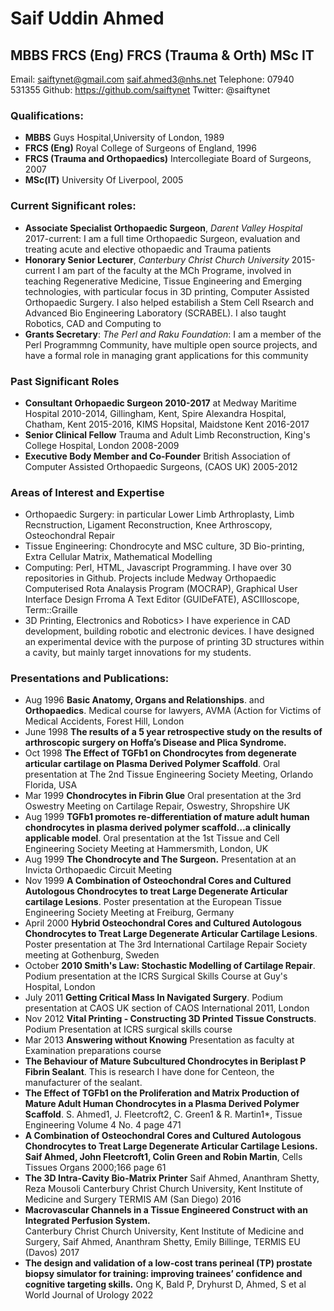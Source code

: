 # Saif Uddin Ahmed
## MBBS FRCS (Eng) FRCS (Trauma & Orth) MSc IT

Email: saiftynet@gmail.com saif.ahmed3@nhs.net Telephone: 07940 531355 Github: https://github.com/saiftynet Twitter: @saiftynet

### Qualifications:
* **MBBS** Guys Hospital,University of London, 1989
* **FRCS (Eng)** Royal College of Surgeons of England, 1996
* **FRCS (Trauma and Orthopaedics)** Intercollegiate Board of Surgeons, 2007
* **MSc(IT)** University Of Liverpool, 2005

### Current Significant roles:
* **Associate Specialist Orthopaedic Surgeon**, *Darent Valley Hospital* 2017-current:
I am a full time Orthopaedic Surgeon, evaluation and treating acute and elective othopaedic and Trauma patients
* **Honorary Senior Lecturer**, *Canterbury Christ Church University* 2015-current
I am part of the faculty at the MCh Programe, involved in teaching Regenerative Medicine, Tissue Engineering and 
Emerging technologies, with particular focus in 3D printing, Computer Assisted Orthopaedic Surgery.  I also helped estabilish
a Stem Cell Rsearch and Advanced Bio Engineering Laboratory (SCRABEL).  I also taught Robotics, CAD and Computing to
* **Grants Secretary**: *The Perl and Raku Foundation*:  I am a member of the Perl Programmng Community, have
multiple open source projects, and have a formal role in managing grant applications for this community


### Past Significant Roles

* **Consultant Orhopaedic Surgeon 2010-2017** at Medway Maritime Hospital 2010-2014, Gillingham, Kent, Spire Alexandra Hospital, Chatham, Kent 2015-2016,
KIMS Hopsital, Maidstone Kent 2016-2017
* **Senior Clinical Fellow** Trauma and Adult Limb Reconstruction, King's College Hospital, London 2008-2009
* **Executive Body Member and Co-Founder** British Association of Computer Assisted Orthopaedic Surgeons, (CAOS UK) 2005-2012


### Areas of Interest and Expertise
* Orthopaedic Surgery: in particular Lower Limb Arthroplasty, Limb Recnstruction, Ligament Reconstruction, Knee Arthroscopy, Osteochondral Repair
* Tissue Engineering: Chondrocyte and MSC culture, 3D Bio-printing, Extra Cellular Matrix, Mathematical Modelling
* Computing:  Perl, HTML, Javascript Programming. I have over 30 repositories in Github.  Projects include  Medway Orthopaedic Computerised Rota Analaysis Program (MOCRAP), Graphical User Interface Design Frroma A Text Editor (GUIDeFATE), ASCIIloscope, Term::Graille
* 3D Printing, Electronics and Robotics>  I have experience in CAD development, building robotic and electronic devices.  I have designed an experimental device with the purpose of printing 3D structures within a cavity, but mainly target innovations for my students.

### Presentations and Publications:
* Aug 1996 **Basic Anatomy, Organs and Relationships**. and  **Orthopaedics**.
Medical course for lawyers, AVMA (Action for Victims of Medical Accidents, Forest Hill, London
* June 1998 **The results of a 5 year retrospective study on the results of
arthroscopic surgery on Hoffa’s Disease and Plica Syndrome.**
* Oct 1998 **The Effect of TGFb1 on Chondrocytes from degenerate articular
cartilage on Plasma Derived Polymer Scaffold**. Oral presentation at
The 2nd Tissue Engineering Society Meeting, Orlando Florida, USA
* Mar 1999 **Chondrocytes in Fibrin Glue** Oral presentation at the 3rd Oswestry
Meeting on Cartilage Repair, Oswestry, Shropshire UK
* Aug 1999 **TGFb1 promotes re-differentiation of mature adult human
chondrocytes in plasma derived polymer scaffold…a clinically applicable model**.
Oral presentation at the 1st Tissue and Cell Engineering Society Meeting at
Hammersmith, London, UK
* Aug 1999 **The Chondrocyte and The Surgeon.** Presentation at an Invicta
Orthopaedic Circuit Meeting
* Nov 1999 **A Combination of Osteochondral Cores and Cultured Autologous
Chondrocytes to treat Large Degenerate Articular cartilage Lesions**. Poster
presentation at the European Tissue Engineering Society Meeting at Freiburg,
Germany
* April 2000 **Hybrid Osteochondral Cores and Cultured Autologous
Chondrocytes to Treat Large Degenerate Articular Cartilage Lesions**. Poster
presentation at The 3rd International Cartilage Repair Society meeting at
Gothenburg, Sweden
* October **2010 Smith's Law: Stochastic Modelling of Cartilage Repair**. 
Podium presentation at the ICRS Surgical Skills Course at Guy's Hospital,
London
* July 2011 **Getting Critical Mass In Navigated Surgery**. Podium presentation
at CAOS UK section of CAOS International 2011, London
* Nov 2012 **Vital Printing - Constructing 3D Printed Tissue Constructs**.
 Podium Presentation at ICRS surgical skills course
* Mar 2013 **Answering without Knowing** Presentation as faculty at
Examination preparations course
* **The Behaviour of Mature Subcultured Chondrocytes in Beriplast P Fibrin Sealant**.
This is research I have done for Centeon, the manufacturer of the sealant. 
* **The Effect of TGFb1 on the Proliferation and Matrix Production of Mature
Adult Human Chondrocytes in a Plasma Derived Polymer Scaffold**.
S. Ahmed1, J. Fleetcroft2, C. Green1 & R. Martin1*, Tissue Engineering
Volume 4 No. 4 page 471
* **A Combination of Osteochondral Cores and Cultured Autologous Chondrocytes
to Treat Large Degenerate Articular Cartilage Lesions.  Saif Ahmed, John Fleetcroft1, 
Colin Green and Robin Martin**, Cells Tissues Organs 2000;166 page 61
* **The 3D Intra-Cavity Bio-Matrix Printer** Saif Ahmed, Ananthram Shetty, Reza Mousoli
Canterbury Christ Church University, Kent Institute of Medicine and Surgery TERMIS AM (San Diego) 2016
* **Macrovascular Channels in a Tissue Engineered Construct with an Integrated Perfusion System.**  
Canterbury Christ Church University, Kent Institute of Medicine and Surgery, Saif Ahmed, Ananthram Shetty, 
Emily Billinge, TERMIS EU (Davos) 2017
* **The design and validation of a low-cost trans perineal (TP) prostate biopsy simulator for training: improving trainees’ confidence and cognitive targeting skills.** Ong K, Bald P, Dryhurst D, Ahmed, S et al World Journal of Urology 2022

